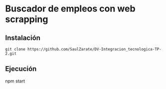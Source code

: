 # Buscador de empleos con web scrapping


## Instalación

```
git clone https://github.com/SaulZarate/DV-Integracion_tecnologica-TP-2.git
```

## Ejecución
npm start